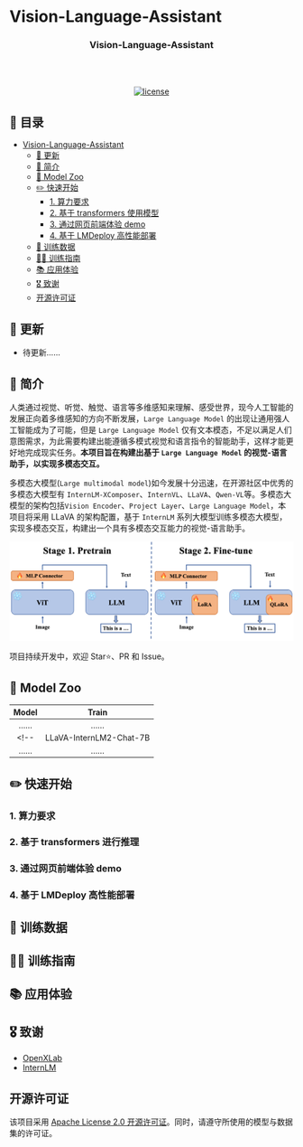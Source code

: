 # Vision-Language-Assistant

<div align="center">
  <!-- <img src="./assets/logo.png" width="600"/> -->

  <h3 align="center">Vision-Language-Assistant</h3>
  <br /><br />

  [![license](https://img.shields.io/github/license/Nobody-ML/SoulStar.svg)](https://github.com/Nobody-ML/SoulStar/blob/main/LICENSE)

  <!-- 🔍 模型开源地址：
[![Static Badge](https://img.shields.io/badge/-gery?style=social&label=🤗%20Huggingface)]()
[![Static Badge](https://img.shields.io/badge/-gery?style=social&label=🤖%20ModelScope)]() -->

</div>

## 📖 目录
- [Vision-Language-Assistant](#Vision-Language-Assistant)
  - [🎉 更新](#-更新)
  - [📝 简介](#-简介)
  - [📖 Model Zoo](#Model-Zoo)
  - [✏️ 快速开始](#✏️-✏%EF%B8%8F快速开始)
    - [1. 算力要求](#1-算力要求)
    - [2. 基于 transformers 使用模型](#2-基于-transformers-进行推理)
    - [3. 通过网页前端体验 demo](#3-通过网页前端体验-demo)
    - [4. 基于 LMDeploy 高性能部署](#4-基于-lmdeploy-高性能部署)
  - [🧾 训练数据](#-训练数据)
  - [🧑‍💻 训练指南](#-训练指南)
  - [📚 应用体验](#-应用体验)
  - [🎖️ 致谢](#%EF%B8%8F-致谢)
  - [开源许可证](#开源许可证)



## 🎉 更新
- 待更新......


## 📝 简介
人类通过视觉、听觉、触觉、语言等多维感知来理解、感受世界，现今人工智能的发展正向着多维感知的方向不断发展，`Large Language Model` 的出现让通用强人工智能成为了可能，但是 `Large Language Model` 仅有文本模态，不足以满足人们意图需求，为此需要构建出能遵循多模式视觉和语言指令的智能助手，这样才能更好地完成现实任务。**本项目旨在构建出基于 `Large Language Model` 的视觉-语言助手，以实现多模态交互。**

多模态大模型(`Large multimodal model`)如今发展十分迅速，在开源社区中优秀的多模态大模型有 `InternLM-XComposer`、`InternVL`、`LLaVA`、`Qwen-VL`等。多模态大模型的架构包括`Vision Encoder`、`Project Layer`、`Large Language Model`，本项目将采用 LLaVA 的架构配置，基于 `InternLM` 系列大模型训练多模态大模型，实现多模态交互，构建出一个具有多模态交互能力的视觉-语言助手。

![Architecture](./assets/architecture.png)

项目持续开发中，欢迎  Star⭐、PR 和 Issue。

## 📖 Model Zoo
|         Model          |   Train   |
| :-------------------:  | :------: |
|          ……           |    ……    |
<!-- |   LLaVA-InternLM2-Chat-7B   |  qlora   |
|          ……           |    ……    | -->
## ✏️ 快速开始

### 1. 算力要求

### 2. 基于 transformers 进行推理

### 3. 通过网页前端体验 demo

### 4. 基于 LMDeploy 高性能部署

## 🧾 训练数据


## 🧑‍💻 训练指南


## 📚 应用体验


## 🎖️ 致谢
- [OpenXLab](https://openxlab.org.cn/home)
- [InternLM](https://github.com/InternLM/InternLM/tree/main)

## 开源许可证

该项目采用 [Apache License 2.0 开源许可证](LICENSE)。同时，请遵守所使用的模型与数据集的许可证。
